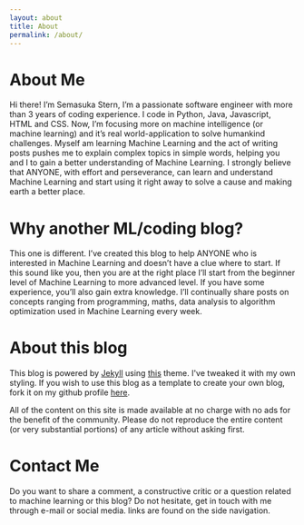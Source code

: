 ```yaml
---
layout: about
title: About
permalink: /about/
---
```

# About Me

Hi there! I’m Semasuka Stern, I’m a passionate software engineer with more than 3 years of coding experience. I code in Python, Java, Javascript, HTML and CSS. Now, I’m focusing more on machine intelligence (or machine learning) and it’s real world-application to solve humankind challenges. Myself am learning Machine Learning and the act of writing posts pushes me to explain complex topics in simple words, helping you and I to gain a better understanding of Machine Learning. I strongly believe that ANYONE, with effort and perseverance, can learn and understand Machine Learning and start using it right away to solve a cause and making earth a better place.

# Why another ML/coding blog?

This one is different. I’ve created this blog to help ANYONE who is interested in Machine Learning and doesn’t have a clue where to start. If this sound like you, then you are at the right place I’ll start from the beginner level of Machine Learning to more advanced level. If you have some experience, you’ll also gain extra knowledge. I’ll continually share posts on concepts ranging from programming, maths, data analysis to algorithm optimization used in Machine Learning every week.

# About this blog

This blog is powered by [Jekyll](https://jekyllrb.com "Jekyll") using [this](https://github.com/mmistakes/jekyll-theme-basically-basic) theme. I've tweaked it with my own styling. If you wish to use this blog as a template to create your own blog, fork it on my github profile [here](https://github.com/semasuka/blog).

All of the content on this site is made available at no charge with no ads for the benefit of the community. Please do not reproduce the entire content (or very substantial portions) of any article without asking first.

# Contact Me

Do you want to share a comment, a constructive critic or a question related to machine learning or this blog? Do not hesitate, get in touch with me through e-mail or social media. links are found on the side navigation.

